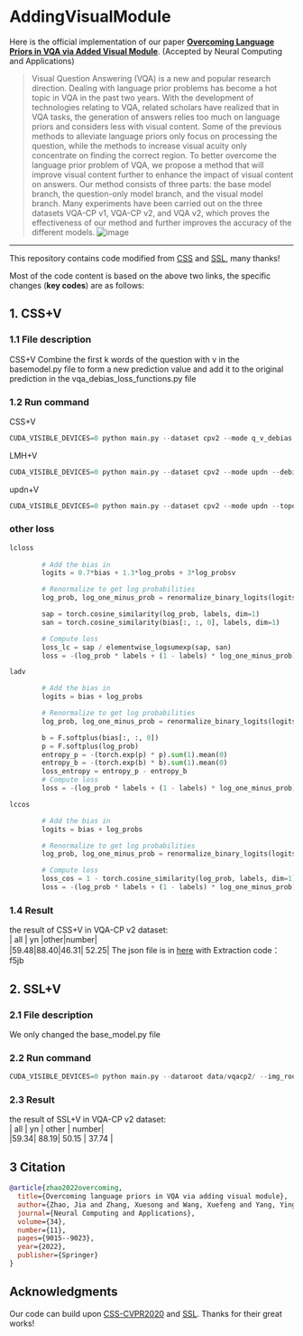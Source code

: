 # AddingVisualModule

Here is the official implementation of our paper **[Overcoming Language Priors in VQA via Added Visual Module](https://link.springer.com/article/10.1007/s00521-022-06923-0)**. (Accepted by Neural Computing and Applications)

> Visual Question Answering (VQA) is a new and popular research direction. Dealing with language prior problems has become a hot topic in VQA in the past two years. With the development of technologies relating to VQA, related scholars have realized that in VQA tasks, the generation of answers relies too much on language priors and considers less with visual content. Some of the previous methods to alleviate language priors only focus on processing the question, while the methods to increase visual acuity only concentrate on finding the correct region. To better overcome the language prior problem of VQA, we propose a method that will improve visual content further to enhance the impact of visual content on answers. Our method consists of three parts: the base model branch, the question-only model branch, and the visual model branch. Many experiments have been carried out on the three datasets VQA-CP v1, VQA-CP v2, and VQA v2, which proves the effectiveness of our method and further improves the accuracy of the different models.
![image](https://github.com/user-attachments/assets/24988288-988f-4bf2-aac3-6ebc5328be42)

____________
This repository contains code modified from [CSS](https://github.com/yanxinzju/CSS-VQA) and [SSL](https://github.com/CrossmodalGroup/SSL-VQA), many thanks!

Most of the code content is based on the above two links, the specific changes (**key codes**) are as follows:
## 1. CSS+V

### 1.1 File description
CSS+V Combine the first k words of the question with v in the basemodel.py file to form a new prediction value 
and add it to the original prediction in the vqa_debias_loss_functions.py file

### 1.2 Run command
CSS+V
```python
CUDA_VISIBLE_DEVICES=0 python main.py --dataset cpv2 --mode q_v_debias --debias learned_mixin --topq 1 --topv -1 --qvp 5 --output [] --seed 0
```
LMH+V
```python
CUDA_VISIBLE_DEVICES=0 python main.py --dataset cpv2 --mode updn --debias learned_mixin --topq 1 --topv -1 --qvp 5 --output [] --seed 0
```
updn+V
```python
CUDA_VISIBLE_DEVICES=0 python main.py --dataset cpv2 --mode updn --topq 1 --topv -1 --qvp 5 --output [] --seed 0
```

### other loss

```python
lcloss
        
        # Add the bias in
        logits = 0.7*bias + 1.3*log_probs + 3*log_probsv

        # Renormalize to get log probabilities
        log_prob, log_one_minus_prob = renormalize_binary_logits(logits[:, :, 0], logits[:, :, 1])

        sap = torch.cosine_similarity(log_prob, labels, dim=1)
        san = torch.cosine_similarity(bias[:, :, 0], labels, dim=1)

        # Compute loss
        loss_lc = sap / elementwise_logsumexp(sap, san)
        loss = -(log_prob * labels + (1 - labels) * log_one_minus_prob).sum(1).mean(0) + loss_lc.mean(0)

ladv

        # Add the bias in
        logits = bias + log_probs

        # Renormalize to get log probabilities
        log_prob, log_one_minus_prob = renormalize_binary_logits(logits[:, :, 0], logits[:, :, 1])

        b = F.softplus(bias[:, :, 0])
        p = F.softplus(log_prob)
        entropy_p = -(torch.exp(p) * p).sum(1).mean(0)
        entropy_b = -(torch.exp(b) * b).sum(1).mean(0)
        loss_entropy = entropy_p - entropy_b
        # Compute loss
        loss = -(log_prob * labels + (1 - labels) * log_one_minus_prob).sum(1).mean(0) + 0.05*loss_entropy

lccos

        # Add the bias in
        logits = bias + log_probs

        # Renormalize to get log probabilities
        log_prob, log_one_minus_prob = renormalize_binary_logits(logits[:, :, 0], logits[:, :, 1])

        # Compute loss
        loss_cos = 1 - torch.cosine_similarity(log_prob, labels, dim=1)
        loss = -(log_prob * labels + (1 - labels) * log_one_minus_prob).sum(1).mean(0) + 3*loss_cos.mean(0)
```

### 1.4 Result

the result of CSS+V in VQA-CP v2 dataset:  
| all | yn  |other|number|  
|59.48|88.40|46.31| 52.25|
The json file is in [here](https://pan.baidu.com/s/1IrR2We3YU7jOdo0Dil9vMA) with Extraction code：f5jb 

## 2. SSL+V
### 2.1 File description
We only changed the base_model.py file 

### 2.2 Run command
```python
CUDA_VISIBLE_DEVICES=0 python main.py --dataroot data/vqacp2/ --img_root data/coco/ --output saved_models_cp2/ --self_loss_weight 3 --ml_loss
```

### 2.3 Result
the result of SSL+V in VQA-CP v2 dataset:  
| all |   yn | other | number|  
|59.34| 88.19| 50.15 | 37.74 |

## 3 Citation

```bibtex
@article{zhao2022overcoming,
  title={Overcoming language priors in VQA via adding visual module},
  author={Zhao, Jia and Zhang, Xuesong and Wang, Xuefeng and Yang, Ying and Sun, Gang},
  journal={Neural Computing and Applications},
  volume={34},
  number={11},
  pages={9015--9023},
  year={2022},
  publisher={Springer}
}
  ```

## Acknowledgments
Our code can build upon [CSS-CVPR2020](https://openaccess.thecvf.com/content_CVPR_2020/html/Chen_Counterfactual_Samples_Synthesizing_for_Robust_Visual_Question_Answering_CVPR_2020_paper.html) and [SSL]([https://github.com/cshizhe/VLN-HAMT/tree/main/preprocess](https://dl.acm.org/doi/abs/10.5555/3491440.3491591)). Thanks for their great works!

